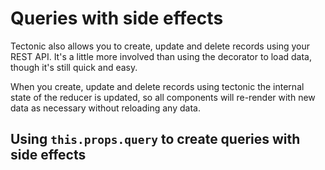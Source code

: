 # Queries with side effects

Tectonic also allows you to create, update and delete records using your REST
API.  It's a little more involved than using the decorator to load data, though
it's still quick and easy.

When you create, update and delete records using tectonic the internal state of
the reducer is updated, so all components will re-render with new data as
necessary without reloading any data.

## Using `this.props.query` to create queries with side effects 
